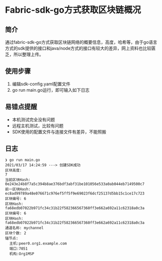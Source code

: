 # Fabric-sdk-go方式获取区块链概况

## 简介

通过fabric-sdk-go方式获取区块链网络的概要信息，高度，哈希等，由于go语言方式的sdk提供的接口和java/node方式的接口有较大的差异，网上资料也比较匮乏，所以整理上传。

## 使用步骤

1. 编辑sdk-config.yaml配置文件
2. go run main.go运行，即可输入如下日志

## 易错点提醒

- 本机测试完全没有问题
- 远程主机测试，比较有问题
- SDK使用的配置文件与连接文件有差异，不能照搬

## 日志

```
❯ go run main.go
2021/03/17 14:24:59 ---> 创建SDK成功
区块高度:
7
当前区块Hash:
0e243e24b8f7a5c394b8ae376bdf3abf31be101056e533a0ab044eb7149500c7
前一区块Hash:
ec8ad99789a48e076671c976ef5ff5f9e69023f6dcf25137d5bb15c1ce17c723
区块编号: 6
区块Hash:
fa68edb07022b971fc34c31b22f582366567360ff3e662a692a11c62318a0c3a
区块编号: 6
区块Hash:
fa68edb07022b971fc34c31b22f582366567360ff3e662a692a11c62318a0c3a
通道名称: mychannel
区块个数: 2
锚节点:
  主机:peer0.org1.example.com
  端口:7051
  机构:Org1MSP
```
